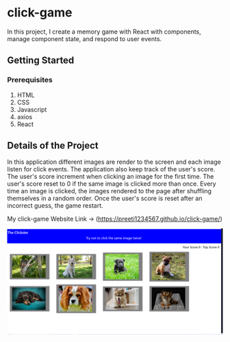 # click-game

In this project, I create a memory game with React with components, manage component state, and respond to user events.




## Getting Started

### Prerequisites

1. HTML
2. CSS
3. Javascript
4. axios 
5. React


## Details of the Project


In this application different images are render to the screen and each image listen for click events. The application also keep track of the user's score. The user's score  increment when clicking an image for the first time. The user's score reset to 0 if the  same image is clicked more than once. Every time an image is clicked, the images rendered to the page after shuffling themselves in a random order. Once the user's score is reset after an incorrect guess, the game restart.

My click-game Website Link ->  (https://preeti1234567.github.io/click-game/)

![Snapshot](click-game/public/click.png)









